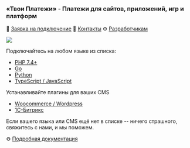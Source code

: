 ### «Твои Платежи» - Платежи для сайтов, приложений, игр и платформ
💖 [Заявка на подключение](https://ypmn.ru/ru/connect/?utm_source=github_index)
📍 [Контакты](https://ypmn.ru/ru/company-about/?utm_source=github_index)
⚙ [Разработчикам](https://ypmn.ru/ru/documentation/?utm_source=github_index)

![](https://ypmn.ru/s/img/ypmn_window-green.png)

Подключайтесь на любом языке из списка:
- [PHP 7.4+](https://github.com/yourpayments/php-api-client)
- [Go](https://github.com/yourpayments/go-api-client)
- [Python](https://github.com/yourpayments/python-api-client)
- [TypeScript / JavaScript](https://www.npmjs.com/package/ts-ypmn-client)

Устанавливайте плагины для ваших CMS
- [Woocommerce / Wordpress](https://github.com/yourpayments/woocommerce)
- [1С-Битрикс](https://marketplace.1c-bitrix.ru/solutions/ypmn.payment/)

Если вашего языка или CMS ещё нет в списке -- ничего страшного, свяжитесь с нами, и мы поможем.

⚙ [Подробная документация](https://ypmn.ru/ru/documentation/?utm_source=github_index)
